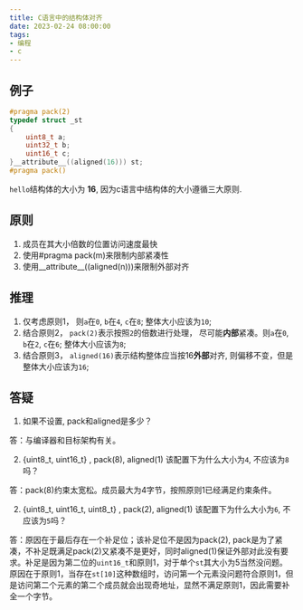 ```yaml
---
title: C语言中的结构体对齐
date: 2023-02-24 08:00:00
tags: 
- 编程
- c
---
```


## 例子

```c
#pragma pack(2)
typedef struct _st
{
    uint8_t a;
    uint32_t b;
    uint16_t c;
}__attribute__((aligned(16))) st;
#pragma pack()
```

`hello`结构体的大小为 **16**, 因为c语言中结构体的大小遵循三大原则.

## 原则

1. 成员在其大小倍数的位置访问速度最快
2. 使用#pragma pack(m)来限制内部紧凑性
3. 使用__attribute__((aligned(n)))来限制外部对齐

## 推理

1. 仅考虑原则1， 则`a`在`0`, `b`在`4`,  `c`在`8`; 整体大小应该为`10`;
2. 结合原则2， `pack(2)`表示按照`2`的倍数进行处理， 尽可能**内部**紧凑。则`a`在`0`, `b`在`2`, `c`在`6`; 整体大小应该为`8`;
3. 结合原则3， `aligned(16)`表示结构整体应当按16**外部**对齐, 则偏移不变，但是整体大小应该为`16`;

## 答疑

1. 如果不设置, pack和aligned是多少？

答：与编译器和目标架构有关。

2. {uint8_t, uint16_t} , pack(8), aligned(1) 该配置下为什么大小为`4`, 不应该为`8`吗？

答：pack(8)约束太宽松。成员最大为4字节，按照原则1已经满足约束条件。

2. {uint8_t, uint16_t, uint8_t} , pack(2), aligned(1) 该配置下为什么大小为`6`, 不应该为`5`吗？

答：原因在于最后存在一个补足位；该补足位不是因为pack(2), pack是为了紧凑，不补足既满足pack(2)又紧凑不是更好，同时aligned(1)保证外部对此没有要求。补足是因为第二位的`uint16_t`和原则1，对于单个`st`其大小为5当然没问题。原因在于原则1，当存在`st[10]`这种数组时，访问第一个元素没问题符合原则1，但是访问第二个元素的第二个成员就会出现奇地址，显然不满足原则1，因此需要补全一个字节。
